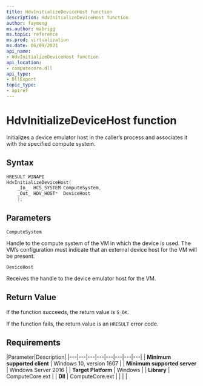 ```yaml
---
title: HdvInitializeDeviceHost function
description: HdvInitializeDeviceHost function
author: faymeng
ms.author: mabrigg
ms.topic: reference
ms.prod: virtualization
ms.date: 06/09/2021
api_name:
- HdvInitializeDeviceHost function
api_location:
- computecore.dll
api_type:
- DllExport
topic_type: 
- apiref
---
```


# HdvInitializeDeviceHost function

Initializes a device emulator host in the caller’s process and associates it with the specified compute system.


## Syntax

```C++
HRESULT WINAPI
HdvInitializeDeviceHost(
    _In_  HCS_SYSTEM ComputeSystem,
    _Out_ HDV_HOST*  DeviceHost
    );
```

## Parameters

`ComputeSystem`

Handle to the compute system of the VM in which the device is used. The VM’s configuration must indicate that an external device host for the VM will be present.

`DeviceHost`

Receives the handle to the device emulator host for the VM.

## Return Value

If the function succeeds, the return value is `S_OK`.

If the function fails, the return value is an  `HRESULT` error code.

## Requirements

|Parameter|Description|
|---|---|---|---|---|---|---|---|
| **Minimum supported client** | Windows 10, version 1607 |
| **Minimum supported server** | Windows Server 2016 |
| **Target Platform** | Windows |
| **Library** | ComputeCore.ext |
| **Dll** | ComputeCore.ext |
|    |    |